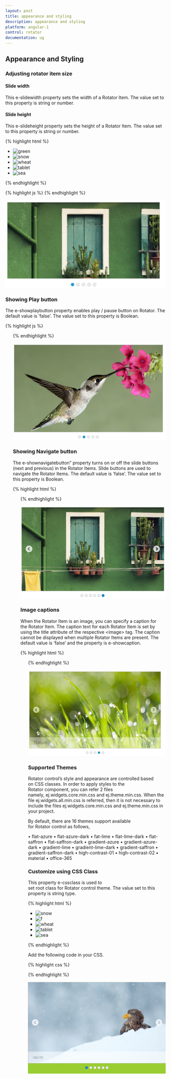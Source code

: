 ```yaml
---
layout: post
title: appearance and styling
description: appearance and styling
platform: angular-1
control: rotator
documentation: ug
---
```


## Appearance and Styling

### Adjusting rotator item size

#### Slide width

This e-slidewidth property sets the width of a Rotator Item. The value set to this property is string or number.

#### Slide height

This e-slideheight property sets the height of a Rotator Item. The value set to this property is string or number.



{% highlight html %}
   <ul id="sliderContent" ej-rotator e-slidewidth="500px" e-slideheight="250px">
        <li><img class="image" src="http://js.syncfusion.com/demos/web/content/images/rotator/green.jpg" title="green" /></li>
        <li><img class="image" src="http://js.syncfusion.com/demos/web/content/images/rotator/snow.jpg" title="snow" /></li>
        <li><img class="image" src="http://js.syncfusion.com/demos/web/content/images/rotator/wheat.jpg" title="wheat" /></li>
        <li><img class="image" src="http://js.syncfusion.com/demos/web/content/images/rotator/tablet.jpg" title="tablet" /></li>
        <li><img class="image" src="http://js.syncfusion.com/demos/web/content/images/rotator/sea.jpg" title="sea" /></li>
    </ul>
{% endhighlight %}



{% highlight js %}
    <script>
        angular.module('rotatApp', ['ejangular']).controller('RotatCtrl', function ($scope) {
        });
    </script>
{% endhighlight %}



![](appearance-and-styling_images\slideheight_img1.png)

### Showing Play button

The e-showplaybutton  property enables play / pause button on Rotator. The default value is ‘false’. The value set to this property is Boolean.

{% highlight js %}

<ul id="sliderContent" ej-rotator e-datasource="dataList" e-showplaybutton="true" e-slidewidth="600px" e-slideheight="350px"/>

{% endhighlight %}



![](appearance-and-styling_images\showingplaybutton_img1.png)

### Showing Navigate button

The e-shownavigatebutton” property turns on or off the slide buttons (next and previous) in the Rotator Items. Slide buttons are used to navigate the Rotator Items. The default value is ‘false’. The value set to this property is Boolean.

{% highlight html %}

<ul id="sliderContent" ej-rotator e-datasource="dataList" e-shownavigatebutton="true" e-slidewidth="600px" e-slideheight="350px"/>

{% endhighlight %}



![](appearance-and-styling_images\showingnavigatebutton_img1.png)

### Image captions

When the Rotator Item is an image, you can specify a caption for the Rotator Item. The caption text for each Rotator Item is set by using the title attribute of the respective &lt;image&gt; tag. The caption cannot be displayed when multiple Rotator Items are present. The default value is ‘false’ and the property is e-showcaption. 

{% highlight html %}
                    	<ul id="sliderContent" ej-rotator e-datasource="dataList" e-showcaption="true" e-slidewidth="600px" e-slideheight="350px"/>
{% endhighlight %}



![](appearance-and-styling_images\imagecaptions_img1.png)


### Supported Themes

Rotator control’s style and appearance are controlled based on CSS classes. In order to apply styles to the Rotator component, you can refer 2 files namely, ej.widgets.core.min.css and ej.theme.min.css. When the file ej.widgets.all.min.css is referred, then it is not necessary to include the files ej.widgets.core.min.css and ej.theme.min.css in your project.

By default, there are 16 themes support available for Rotator control as follows,

•	flat-azure
•	flat-azure-dark
•	fat-lime
•	flat-lime-dark
•	flat-saffron
•	flat-saffron-dark
•	gradient-azure
•	gradient-azure-dark
•	gradient-lime
•	gradient-lime-dark
•	gradient-saffron
•	gradient-saffron-dark
•	high-contrast-01
•	high-contrast-02
•	material
•	office-365

### Customize using CSS Class

This property e-cssclass is used to set root class for Rotator control theme. The value set to this property is string type.

{% highlight html %}


<ul id="sliderContent" ej-rotator e-slidewidth="500px" e-slideheight="300px" e-cssclass="flat-lime" >
                             <li><img class="image" src="http://js.syncfusion.com/demos/web/content/images/rotator/snow.jpg" title=" snow " /></li>
        <li><img class="image" src="http://js.syncfusion.com/demos/web/content/images/rotator/green.jpg" title="f" /></li>
        <li><img class="image" src="http://js.syncfusion.com/demos/web/content/images/rotator/wheat.jpg" title="wheat" /></li>
        <li><img class="image" src="http://js.syncfusion.com/demos/web/content/images/rotator/tablet.jpg" title="tablet" /></li>
        <li><img class="image" src="http://js.syncfusion.com/demos/web/content/images/rotator/sea.jpg" title="sea" /></li>                        </ul>


{% endhighlight %}

Add the following code in your CSS.

{% highlight css %}


<style>
    .flat-lime {
        background-color: yellowgreen;
    }
</style>


{% endhighlight %}



![](appearance-and-styling_images\CustomizeusingCSSClass_img1.png)



